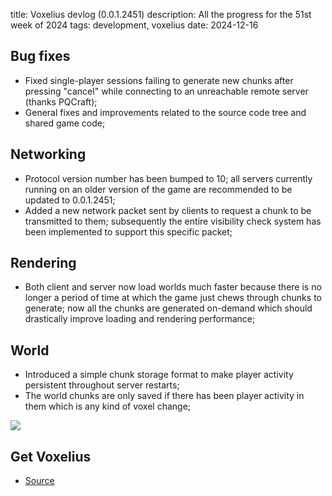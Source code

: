 title: Voxelius devlog (0.0.1.2451)
description: All the progress for the 51st week of 2024
tags: development, voxelius
date: 2024-12-16

## Bug fixes
* Fixed single-player sessions failing to generate new chunks after pressing "cancel" while connecting to an unreachable remote server (thanks PQCraft);  
* General fixes and improvements related to the source code tree and shared game code;  

## Networking
* Protocol version number has been bumped to 10; all servers currently running on an older version of the game are recommended to be updated to 0.0.1.2451;  
* Added a new network packet sent by clients to request a chunk to be transmitted to them; subsequently the entire visibility check system has been implemented to support this specific packet;  

## Rendering
* Both client and server now load worlds much faster because there is no longer a period of time at which the game just chews through chunks to generate; now all the chunks are generated on-demand which should drastically improve loading and rendering performance;  

## World
* Introduced a simple chunk storage format to make player activity persistent throughout server restarts;  
* The world chunks are only saved if there has been player activity in them which is any kind of voxel change;  

![](posts/2024-12-16.voxelius-devlog/353546187294.png)  

## Get Voxelius
 
* [Source](https://github.com/untolabs/voxelius)  
